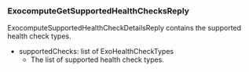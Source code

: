 ### ExocomputeGetSupportedHealthChecksReply
ExocomputeSupportedHealthCheckDetailsReply contains the supported
health check types.

- supportedChecks: list of ExoHealthCheckTypes
  - The list of supported health check types.
